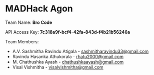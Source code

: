 # MADHack Agon

Team Name: **Bro Code**

API Access Key: **7c318a9f-bcf4-42fa-843d-f4b21b56246a**

Team Members:
- A.V. Sashmitha Ravindu Atigala - [sashmitharavindu33@gmail.com](mailto:sashmitharavindu33@gmail.com)
- Ravindu Hasanka Athukorala - [rhatu2000@gmail.com](mailto:rhatu2000@gmail.com)
- M. Chathushka Ayash - [chathushkaayash@gmail.com](mailto:chathushkaayash@gmail.com)
- Visal Vishmitha - [visalvishmitha@gmail.com](mailto:visalvishmitha@gmail.com)
